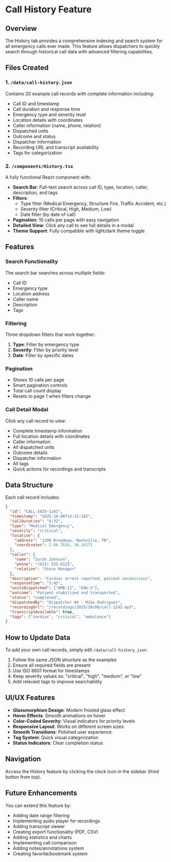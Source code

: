 # Call History Feature

## Overview
The History tab provides a comprehensive indexing and search system for all emergency calls ever made. This feature allows dispatchers to quickly search through historical call data with advanced filtering capabilities.

## Files Created

### 1. `/data/call-history.json`
Contains 20 example call records with complete information including:
- Call ID and timestamp
- Call duration and response time
- Emergency type and severity level
- Location details with coordinates
- Caller information (name, phone, relation)
- Dispatched units
- Outcome and status
- Dispatcher information
- Recording URL and transcript availability
- Tags for categorization

### 2. `/components/History.tsx`
A fully functional React component with:
- **Search Bar**: Full-text search across call ID, type, location, caller, description, and tags
- **Filters**: 
  - Type filter (Medical Emergency, Structure Fire, Traffic Accident, etc.)
  - Severity filter (Critical, High, Medium, Low)
  - Date filter (by date of call)
- **Pagination**: 10 calls per page with easy navigation
- **Detailed View**: Click any call to see full details in a modal
- **Theme Support**: Fully compatible with light/dark theme toggle

## Features

### Search Functionality
The search bar searches across multiple fields:
- Call ID
- Emergency type
- Location address
- Caller name
- Description
- Tags

### Filtering
Three dropdown filters that work together:
1. **Type**: Filter by emergency type
2. **Severity**: Filter by priority level
3. **Date**: Filter by specific dates

### Pagination
- Shows 10 calls per page
- Smart pagination controls
- Total call count display
- Resets to page 1 when filters change

### Call Detail Modal
Click any call record to view:
- Complete timestamp information
- Full location details with coordinates
- Caller information
- All dispatched units
- Outcome details
- Dispatcher information
- All tags
- Quick actions for recordings and transcripts

## Data Structure

Each call record includes:
```json
{
  "id": "CALL-2025-1243",
  "timestamp": "2025-10-08T14:32:18Z",
  "callDuration": "4:32",
  "type": "Medical Emergency",
  "severity": "critical",
  "location": {
    "address": "1200 Broadway, Nashville, TN",
    "coordinates": [-86.7816, 36.1627]
  },
  "caller": {
    "name": "Sarah Johnson",
    "phone": "(615) 555-0123",
    "relation": "Store Manager"
  },
  "description": "Cardiac arrest reported, patient unconscious",
  "responseTime": "3:45",
  "unitsDispatched": ["AMB-12", "ENG-5"],
  "outcome": "Patient stabilized and transported",
  "status": "completed",
  "dispatchedBy": "Dispatcher #4 - Mike Rodriguez",
  "recordingUrl": "/recordings/2025/10/08/call-1243.mp3",
  "transcriptAvailable": true,
  "tags": ["cardiac", "critical", "ambulance"]
}
```

## How to Update Data

To add your own call records, simply edit `/data/call-history.json`:

1. Follow the same JSON structure as the examples
2. Ensure all required fields are present
3. Use ISO 8601 format for timestamps
4. Keep severity values as: "critical", "high", "medium", or "low"
5. Add relevant tags to improve searchability

## UI/UX Features

- **Glassmorphism Design**: Modern frosted glass effect
- **Hover Effects**: Smooth animations on hover
- **Color-Coded Severity**: Visual indicators for priority levels
- **Responsive Layout**: Works on different screen sizes
- **Smooth Transitions**: Polished user experience
- **Tag System**: Quick visual categorization
- **Status Indicators**: Clear completion status

## Navigation

Access the History feature by clicking the clock icon in the sidebar (third button from top).

## Future Enhancements

You can extend this feature by:
- Adding date range filtering
- Implementing audio player for recordings
- Adding transcript viewer
- Creating export functionality (PDF, CSV)
- Adding statistics and charts
- Implementing call comparison
- Adding notes/annotations system
- Creating favorite/bookmark system

